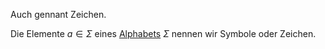 Auch gennant Zeichen.

Die Elemente $a\in\Sigma$ eines [Alphabets](Alphabet.md) $\Sigma$ nennen wir Symbole oder Zeichen.
